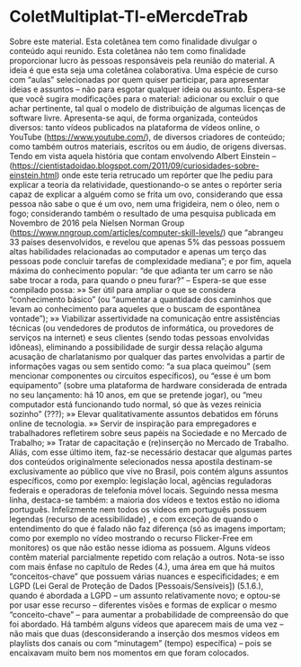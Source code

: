# ColetMultiplat-TI-eMercdeTrab

Sobre este material.	Esta coletânea tem como finalidade divulgar o conteúdo aqui reunido.  Esta coletânea não tem como finalidade proporcionar lucro às pessoas responsáveis pela reunião do material. A ideia é que esta seja uma coletânea colaborativa. Uma espécie de curso com “aulas” selecionadas por quem quiser participar, para apresentar ideias e assuntos – não para esgotar qualquer ideia ou assunto. Espera-se que você sugira modificações para o material: adicionar ou excluir o que achar pertinente, tal qual o modelo de distribuição de algumas licenças de software livre. Apresenta-se aqui, de forma organizada, conteúdos diversos: tanto vídeos publicados na plataforma de vídeos online, o YouTube (https://www.youtube.com/), de diversos criadores de conteúdo; como também outros materiais, escritos ou em áudio, de origens diversas.
	Tendo em vista aquela história que contam envolvendo Albert Einstein –  (https://cientistadoidao.blogspot.com/2011/09/curiosidades-sobre-einstein.html) onde este teria retrucado um repórter que lhe pediu para explicar a teoria da relatividade, questionando-o se antes o repórter seria capaz de explicar a alguém como se frita um ovo, considerando que essa pessoa não sabe o que é um ovo, nem uma frigideira, nem o óleo, nem o fogo; considerando também o resultado de uma pesquisa publicada em Novembro de 2016 pela Nielsen Norman Group (https://www.nngroup.com/articles/computer-skill-levels/) que “abrangeu 33 países desenvolvidos, e revelou que apenas 5% das pessoas possuem altas habilidades relacionadas ao computador e apenas um terço das pessoas pode concluir tarefas de complexidade mediana”; e por fim, aquela máxima do conhecimento popular: “de que adianta ter um carro se não sabe trocar a roda, para quando o pneu furar?” – Espera-se que esse compilado possa:
	»» Ser útil para ampliar o que se considera “conhecimento básico” (ou “aumentar a quantidade dos caminhos que levam ao conhecimento para aqueles que o buscam de espontânea vontade”);
	»» Viabilizar assertividade na comunicação entre assistências técnicas (ou vendedores de produtos de informática, ou provedores de serviços na internet) e seus clientes (sendo todas pessoas envolvidas idôneas), eliminando a possibilidade de surgir dessa relação alguma acusação de charlatanismo por qualquer das partes envolvidas a partir de informações vagas ou sem sentido como: “a sua placa queimou” (sem mencionar componentes ou circuitos específicos), ou “esse é um bom equipamento” (sobre uma plataforma de hardware considerada de entrada no seu lançamento: há 10 anos, em que se pretende jogar), ou “meu computador está funcionando tudo normal, só que às vezes reinicia sozinho” (???);
	»» Elevar qualitativamente assuntos debatidos em fóruns online de tecnologia.
	»» Servir de inspiração para empregadores e trabalhadores refletirem sobre seus papéis na Sociedade e no Mercado de Trabalho;
	»» Tratar de capacitação e (re)inserção no Mercado de Trabalho.
	Aliás, com esse último item, faz-se necessário destacar que algumas partes dos conteúdos originalmente selecionados nessa apostila destinam-se exclusivamente ao público que vive no Brasil, pois contém alguns assuntos específicos, como por exemplo: legislação local, agências reguladoras federais e operadoras de telefonia móvel locais. Seguindo nessa mesma linha, destaca-se também: a maioria dos vídeos e textos estão no idioma português. Infelizmente nem todos os vídeos em português possuem legendas (recurso de acessibilidade) , e com exceção de quando o entendimento do que é falado não faz diferença (só as imagens importam; como por exemplo no vídeo mostrando o recurso Flicker-Free em monitores) os que não estão nesse idioma as possuem.
	Alguns vídeos contêm material parcialmente repetido com relação a outros. Nota-se isso com mais ênfase no capítulo de Redes (4.), uma área em que há muitos “conceitos-chave” que possuem várias nuances e especificidades; e em LGPD (Lei Geral de Proteção de Dados [Pessoais/Sensíveis]) (5.1.6.), quando é abordada a LGPD – um assunto relativamente novo; e optou-se por usar esse recurso – diferentes visões e formas de explicar o mesmo “conceito-chave” – para aumentar a probabilidade de compreensão do que foi abordado. Há também alguns vídeos que aparecem mais de uma vez – não mais que duas (desconsiderando a inserção dos mesmos vídeos em playlists dos canais ou com “minutagem” (tempo) específica) – pois se encaixavam muito bem nos momentos em que foram colocados.
